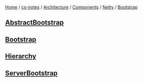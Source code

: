[Home](https://mengxianbin.github.io) /
[cs-notes](https://mengxianbin.github.io/cs-notes/site) /
[Architecture](https://mengxianbin.github.io/cs-notes/site/Architecture) /
[Components](https://mengxianbin.github.io/cs-notes/site/Architecture/Components) /
[Netty](https://mengxianbin.github.io/cs-notes/site/Architecture/Components/Netty) /
[Bootstrap](https://mengxianbin.github.io/cs-notes/site/Architecture/Components/Netty/Bootstrap)

## [AbstractBootstrap](https://mengxianbin.github.io/cs-notes/site/Architecture/Components/Netty/Bootstrap/AbstractBootstrap/)

## [Bootstrap](https://mengxianbin.github.io/cs-notes/site/Architecture/Components/Netty/Bootstrap/Bootstrap/)

## [Hierarchy](https://mengxianbin.github.io/cs-notes/site/Architecture/Components/Netty/Bootstrap/Hierarchy)

## [ServerBootstrap](https://mengxianbin.github.io/cs-notes/site/Architecture/Components/Netty/Bootstrap/ServerBootstrap/)

